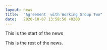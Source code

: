 ```yaml
---
layout: news
title:  "Agreement  with Working Group Two"
date:   2020-10-07 13:58:50 +0200
---
```

This is the start of the news
<!--more-->
This is the rest of the news.
